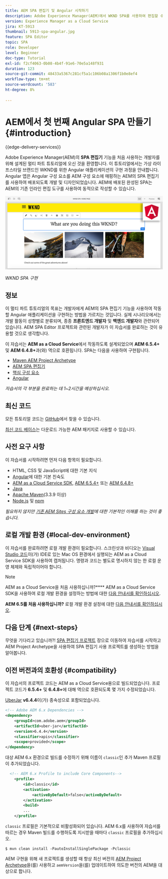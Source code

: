 ```yaml
---
title: AEM SPA 편집기 및 Angular 시작하기
description: Adobe Experience Manager(AEM)에서 WKND SPA를 사용하여 편집할 수 있는 첫 번째 Angular Single Page Application(SPA)을 개발합니다.
version: Experience Manager as a Cloud Service
jira: KT-5913
thumbnail: 5913-spa-angular.jpg
feature: SPA Editor
topic: SPA
role: Developer
level: Beginner
doc-type: Tutorial
exl-id: f2cf4063-0b08-4b4f-91e6-70e5a148f931
duration: 123
source-git-commit: 48433a5367c281cf5a1c106b08a1306f1b0e8ef4
workflow-type: tm+mt
source-wordcount: '583'
ht-degree: 8%

---
```


# AEM에서 첫 번째 Angular SPA 만들기 {#introduction}

{{edge-delivery-services}}

Adobe Experience Manager(AEM)의 **SPA 편집기** 기능을 처음 사용하는 개발자를 위해 설계된 멀티 파트 튜토리얼에 오신 것을 환영합니다. 이 튜토리얼에서는 가상 라이프스타일 브랜드인 WKND를 위한 Angular 애플리케이션의 구현 과정을 안내합니다. Angular 앱은 Angular 구성 요소를 AEM 구성 요소에 매핑하는 AEM의 SPA 편집기를 사용하여 배포되도록 개발 및 디자인되었습니다. AEM에 배포된 완성된 SPA는 AEM의 기존 인라인 편집 도구를 사용하여 동적으로 작성할 수 있습니다.

![최종 SPA 구현](assets/wknd-spa-implementation.png)

*WKND SPA 구현*

## 정보

이 멀티 파트 튜토리얼의 목표는 개발자에게 AEM의 SPA 편집기 기능을 사용하여 작동할 Angular 애플리케이션을 구현하는 방법을 가르치는 것입니다. 실제 시나리오에서는 개발 활동이 성향별로 분류되며, 종종 **프론트엔드 개발자** 및 **백엔드 개발자**&#x200B;와 관련되어 있습니다. AEM SPA Editor 프로젝트와 관련된 개발자가 이 자습서를 완료하는 것이 유용할 것으로 생각합니다.

이 자습서는 **AEM as a Cloud Service**&#x200B;에서 작동하도록 설계되었으며 **AEM 6.5.4+** 및 **AEM 6.4.8+**&#x200B;과(와) 역으로 호환됩니다. SPA는 다음을 사용하여 구현됩니다.

* [Maven AEM Project Archetype](https://experienceleague.adobe.com/docs/experience-manager-core-components/using/developing/archetype/overview.html)
* [AEM SPA 편집기](https://experienceleague.adobe.com/docs/experience-manager-65/developing/headless/spas/spa-walkthrough.html#content-editing-experience-with-spa)
* [핵심 구성 요소](https://experienceleague.adobe.com/docs/experience-manager-core-components/using/introduction.html)
* [Angular](https://angular.io/)

*자습서의 각 부분을 완료하는 데 1~2시간을 예상하십시오.*

## 최신 코드

모든 튜토리얼 코드는 [GitHub](https://github.com/adobe/aem-guides-wknd-spa)에서 찾을 수 있습니다.

[최신 코드 베이스](https://github.com/adobe/aem-guides-wknd-spa/releases)는 다운로드 가능한 AEM 패키지로 사용할 수 있습니다.

## 사전 요구 사항

이 자습서를 시작하려면 먼저 다음 항목이 필요합니다.

* HTML, CSS 및 JavaScript에 대한 기본 지식
* [Angular](https://angular.io/)에 대한 기본 친숙도
* [AEM as a Cloud Service SDK](https://experienceleague.adobe.com/docs/experience-manager-learn/cloud-service/local-development-environment-set-up/aem-runtime.html#download-the-aem-as-a-cloud-service-sdk), [AEM 6.5.4+](https://helpx.adobe.com/experience-manager/aem-releases-updates.html#65) 또는 [AEM 6.4.8+](https://helpx.adobe.com/experience-manager/aem-releases-updates.html#64)
* [Java](https://downloads.experiencecloud.adobe.com/content/software-distribution/en/general.html)
* [Apache Maven](https://maven.apache.org/)&#x200B;(3.3.9 이상)
* [Node.js](https://nodejs.org/en/) 및 [npm](https://www.npmjs.com/)

*필요하지 않지만 [기존 AEM Sites 구성 요소 개발](https://experienceleague.adobe.com/docs/experience-manager-learn/getting-started-wknd-tutorial-develop/overview.html?lang=ko-KR)에 대한 기본적인 이해를 하는 것이 좋습니다.*

## 로컬 개발 환경 {#local-dev-environment}

이 자습서를 완료하려면 로컬 개발 환경이 필요합니다. 스크린샷과 비디오는 [Visual Studio 코드](https://code.visualstudio.com/)이(가) IDE로 있는 Mac OS 환경에서 실행되는 AEM as a Cloud Service SDK을 사용하여 캡처됩니다. 명령과 코드는 별도로 명시하지 않는 한 로컬 운영 체제와 독립적이어야 합니다.

>[!NOTE]
>
> AEM as a Cloud Service을 처음 사용하십니까?**** AEM as a Cloud Service SDK을 사용하여 로컬 개발 환경을 설정하는 방법에 대한 [다음 안내서를 확인하십시오](https://experienceleague.adobe.com/docs/experience-manager-learn/cloud-service/local-development-environment-set-up/overview.html?lang=ko).
>
> **AEM 6.5를 처음 사용하십니까?** 로컬 개발 환경 설정에 대한 [다음 안내서를 확인하십시오](https://experienceleague.adobe.com/docs/experience-manager-learn/foundation/development/set-up-a-local-aem-development-environment.html?lang=ko).

## 다음 단계 {#next-steps}

무엇을 기다리고 있습니까?! [SPA 편집기 프로젝트](create-project.md) 장으로 이동하여 자습서를 시작하고 AEM Project Archetype을 사용하여 SPA 편집기 사용 프로젝트를 생성하는 방법을 알아봅니다.

## 이전 버전과의 호환성 {#compatibility}

이 자습서의 프로젝트 코드는 AEM as a Cloud Service용으로 빌드되었습니다. 프로젝트 코드가 **6.5.4+** 및 **6.4.8+**&#x200B;에 대해 역으로 호환되도록 몇 가지 수정되었습니다.

[UberJar](https://experienceleague.adobe.com/docs/experience-manager-65/developing/devtools/ht-projects-maven.html#what-is-the-uberjar) **v6.4.4**&#x200B;이(가) 종속성으로 포함되었습니다.

```xml
<!-- Adobe AEM 6.x Dependencies -->
<dependency>
    <groupId>com.adobe.aem</groupId>
    <artifactId>uber-jar</artifactId>
    <version>6.4.4</version>
    <classifier>apis</classifier>
    <scope>provided</scope>
</dependency>
```

대상 AEM 6.x 환경으로 빌드를 수정하기 위해 이름이 `classic`인 추가 Maven 프로필이 추가되었습니다.

```xml
  <!-- AEM 6.x Profile to include Core Components-->
    <profile>
        <id>classic</id>
        <activation>
            <activeByDefault>false</activeByDefault>
        </activation>
        <build>
        ...
    </profile>
```

`classic` 프로필은 기본적으로 비활성화되어 있습니다. AEM 6.x를 사용하여 자습서를 따르는 경우 Maven 빌드를 수행하도록 지시받을 때마다 `classic` 프로필을 추가하십시오.

```shell
$ mvn clean install -PautoInstallSinglePackage -Pclassic
```

AEM 구현을 위해 새 프로젝트를 생성할 때 항상 최신 버전의 [AEM Project Archetype](https://github.com/adobe/aem-project-archetype)을(를) 사용하고 `aemVersion`을(를) 업데이트하여 의도한 버전의 AEM을 대상으로 합니다.
